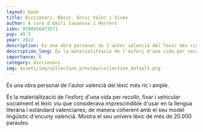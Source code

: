 ```yaml
---
layout: book
title: Diccionari. Bàsic. Enric Valor i Vives
author: A cura d'Emili Casanova i Herrero
isbn: 9788416473571
pvp: 49.5
year: 2022
description: És una obra personal de l'autor valencià del lèxic més ric i ample.
description_long: És la materialització de l'esforç d'una vida per recollir, fixar i vehicular socialment el lèxic viu que considerava imprescindible d'usar en la llengua literària i estàndard valencianes, de manera coherent amb el seu model lingüístic d'encuny valencià. Mostra el seu univers lèxic de més de 20.000 paraules.
importance: 6
category: diccionari
img: assets/img/collection_preview/collection_default.png
---
```


És una obra personal de l'autor valencià del lèxic més ric i ample.

És la materialització de l'esforç d'una vida per recollir, fixar i vehicular socialment el lèxic viu que considerava imprescindible d'usar en la llengua literària i estàndard valencianes, de manera coherent amb el seu model lingüístic d'encuny valencià. Mostra el seu univers lèxic de més de 20.000 paraules.
